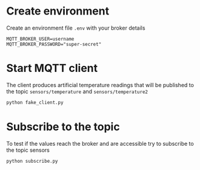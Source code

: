 # Create environment


Create an environment file `.env` with your broker details
```env
MQTT_BROKER_USER=username
MQTT_BROKER_PASSWORD="super-secret"
```

# Start MQTT client

The client produces artificial temperature readings that will be published to
the topic `sensors/temperature` and `sensors/temperature2`

```bash
python fake_client.py
```

# Subscribe to the topic

To test if the values reach the broker and are accessible try to subscribe to
the topic sensors

```bash
python subscribe.py
```
